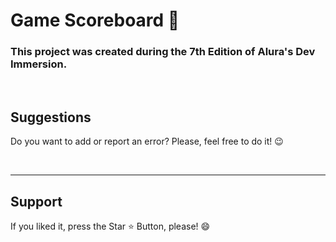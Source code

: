 # Game Scoreboard 📆

<h3>This project was created during the 7th Edition of Alura's Dev Immersion. </h3>



<br>

<h2> Suggestions </h2>
<p> Do you want to add or report an error? Please, feel free to do it! 😉 </p>

<br>
<hr>
<h2> Support </h2>
<p> If you liked it, press the Star ⭐ Button, please! 😄 </p>


